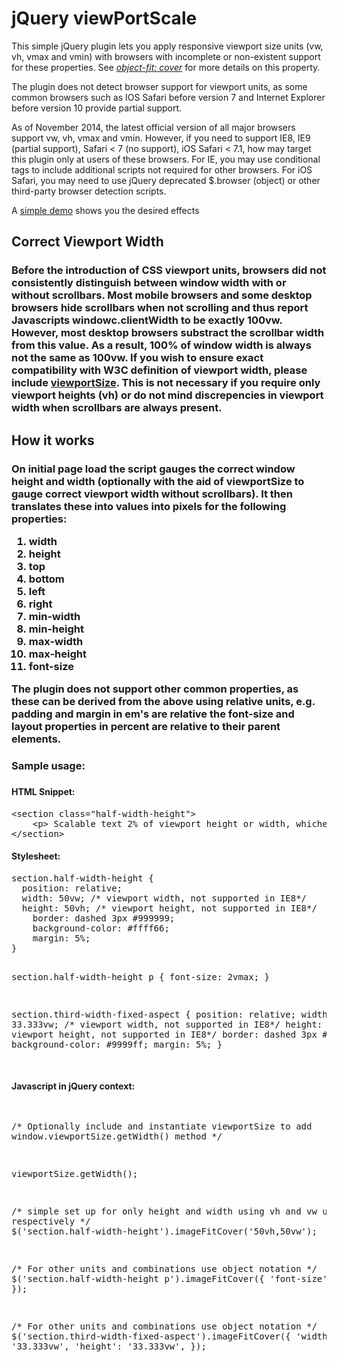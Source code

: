 jQuery viewPortScale
=============

This simple jQuery plugin lets you apply responsive viewport size units (vw, vh, vmax and vmin) with browsers with incomplete or non-existent support for these properties. See <em><a href="http://dev.w3.org/csswg/css-images-3/#the-object-fit" rel="external">object-fit: cover</a></em> for more details on this property. 

The plugin does not detect browser support for viewport units, as some common browsers such as IOS Safari before version 7 and Internet Explorer before version 10 provide partial support. 

As of November 2014, the latest official version of all major browsers support vw, vh, vmax and vmin. However, if you need to support IE8, IE9 (partial support), Safari < 7 (no support), iOS Safari < 7.1, how may target this plugin only at users of these browsers. For IE, you may use conditional tags to include additional scripts not required for other browsers. For iOS Safari, you may need to use jQuery deprecated $.browser (object) or other third-party browser detection scripts.

<p>A  <a href="http://multifaceted.info/demos/viewport-scale/demo/index.html">simple demo</a> shows you the desired effects</p>

<h2>Correct Viewport Width<h3>

Before the introduction of CSS viewport units, browsers did not consistently distinguish between window width with or without scrollbars. Most mobile browsers and some desktop browsers hide scrollbars when not scrolling and thus report Javascripts windowc.clientWidth to be exactly 100vw. However, most desktop browsers substract the scrollbar width from this value. As a result, 100% of window width is always not the same as 100vw. If you wish to ensure exact compatibility with W3C definition of viewport width, please include 
<a href="https://github.com/tysonmatanich/viewportSize">viewportSize</a>. This is not necessary if you require only viewport heights (vh) or do not mind discrepencies in viewport width when scrollbars are always present.

<h2>How it works<h3>

On initial page load the script gauges the correct window height and width (optionally with the aid of viewportSize to gauge correct viewport width without scrollbars). It then translates these into values into pixels for the following properties:

<ol>
	<li>width</li>
	<li>height</li>
	<li>top</li>
	<li>bottom</li>
	<li>left</li>
	<li>right</li>
	<li>min-width</li>
	<li>min-height</li>
	<li>max-width</li>
	<li>max-height</li>
	<li>font-size</li>
</ol>

The plugin does not support other common properties, as these can be derived from the above using relative units, e.g. padding and margin in em's are relative the font-size and layout properties in percent are relative to their parent elements.

<h3>Sample usage:<h3>

<h4>HTML Snippet:</h4>
<pre>
&lt;section class="half-width-height"&gt;
	&lt;p&gt; Scalable text 2% of viewport height or width, whichever is the largest&lt;/p&gt;
&lt;/section&gt;
</pre>

<h4>Stylesheet:</h4>
<pre>
section.half-width-height {
  position: relative;
  width: 50vw; /* viewport width, not supported in IE8*/
  height: 50vh; /* viewport height, not supported in IE8*/
	border: dashed 3px #999999;
	background-color: #ffff66;
	margin: 5%;
}

section.half-width-height p {
  font-size: 2vmax;
}

section.third-width-fixed-aspect {
  position: relative;
  width: 33.333vw; /* viewport width, not supported in IE8*/
  height: 33.333vh; /* viewport height, not supported in IE8*/
	border: dashed 3px #999999;
	background-color: #9999ff;
	margin: 5%;
}

</pre>

<h4>Javascript in jQuery context:</h4>
<pre>
	
/* Optionally include and instantiate viewportSize to add window.viewportSize.getWidth() method */

viewportSize.getWidth();
	
/* simple set up for only height and width using vh and vw units respectively */
$('section.half-width-height').imageFitCover('50vh,50vw');

/* For other units and combinations use object notation */
$('section.half-width-height p').imageFitCover({
	'font-size': '2vmax'
});

/* For other units and combinations use object notation */
$('section.third-width-fixed-aspect').imageFitCover({
	'width': '33.333vw',
	'height': '33.333vw',
});

</pre>